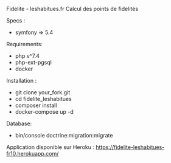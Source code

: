 Fidelite - leshabitues.fr
Calcul des points de fidelités 

Specs :
 - symfony => 5.4
 
Requirements:
- php v^7.4
- php-ext-pgsql
- docker

Installation :
- git clone your_fork.git
- cd fidelite_leshabitues
- composer install
- docker-compose up -d

Database:
- bin/console doctrine:migration:migrate

Application disponible sur Heroku : 
https://fidelite-leshabitues-fr10.herokuapp.com/
